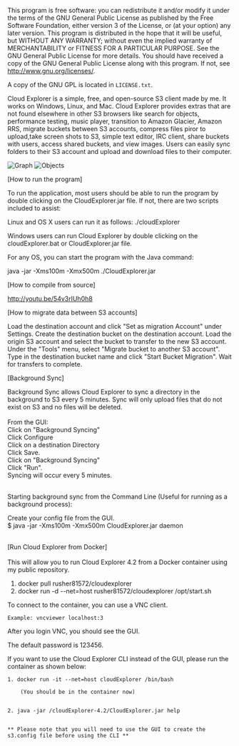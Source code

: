 This program is free software: you can redistribute it and/or modify it under the terms of the GNU General Public License as published by the Free Software Foundation, either version 3 of the License, or (at your option) any later version. This program is distributed in the hope that it will be useful, but WITHOUT ANY WARRANTY; without even the implied warranty of MERCHANTABILITY or FITNESS FOR A PARTICULAR PURPOSE. See the GNU General Public License for more details. You should have received a copy of the GNU General Public License along with this program. If not, see <http://www.gnu.org/licenses/>.

A copy of the GNU GPL is located in `LICENSE.txt`.

Cloud Explorer is a simple, free, and open-source S3 client made by me. It works on Windows, Linux, and Mac. Cloud Explorer provides extras that are not found elsewhere in other S3 browsers like search for objects, performance testing, music player, transition to Amazon Glacier, Amazon RRS, migrate buckets between S3 accounts, compress files piror to upload,take screen shots to S3, simple text editor, IRC client, share buckets with users, access shared buckets, and view images. Users can easily sync folders to their S3 account and upload and download files to their computer.


![Graph](https://www.linux-toys.com/performance5.png)
![Objects](https://www.linux-toys.com/objects5.png)

[How to run the program]

To run the application, most users should be able to run the program by double clicking on the CloudExplorer.jar file. If not, there are two scripts included to assist:

Linux and OS X users can run it as follows:
./cloudExplorer

Windows users can run Cloud Explorer by double clicking on the cloudExplorer.bat or CloudExplorer.jar file.

For any OS, you can start the program with the Java command:

java -jar -Xms100m -Xmx500m ./CloudExplorer.jar

[How to compile from source]

http://youtu.be/54v3rIUh0h8

[How to migrate data between S3 accounts]

Load the destination account and click "Set as migration Account" under Settings.
Create the destination bucket on the destination account.
Load the origin S3 account and select the bucket to transfer to the new S3 account.
Under the "Tools" menu, select "Migrate bucket to another S3 account".
Type in the destination bucket name and click "Start Bucket Migration".
Wait for transfers to complete.


[Background Sync]

Background Sync allows Cloud Explorer to sync a directory in the background to S3 every 5 minutes. Sync will only upload files that do not exist on S3 and no files will be deleted. 
<br>
<br>
From the GUI: 
<br>
	Click on "Background Syncing"
<br>
	Click Configure
<br>
	Click on a destination Directory
<br>
	Click Save.
<br>
	Click on "Background Syncing"
<br>
	Click "Run".
<br>
	Syncing will occur every 5 minutes.

<br>
Starting background sync from the Command Line (Useful for running as a background process):

Create your config file from the GUI.
<br>
	$ java -jar -Xms100m -Xmx500m CloudExplorer.jar daemon

<br>
[Run Cloud Explorer from Docker]
<br>
<br>
This will allow you to run Cloud Explorer 4.2 from a Docker container using my public repository.

1. docker pull rusher81572/cloudexplorer
2. docker run -d --net=host rusher81572/cloudexplorer /opt/start.sh

To connect to the container, you can use a VNC client.

	Example: vncviewer localhost:3

After you login VNC, you should see the GUI.


The default password is 123456.


If you want to use the Cloud Explorer CLI instead of the GUI, please run the container as shown below:


	1. docker run -it --net=host cloudExplorer /bin/bash
	
		(You should be in the container now)


	2. java -jar /cloudExplorer-4.2/CloudExplorer.jar help


	** Please note that you will need to use the GUI to create the s3.config file before using the CLI **

	

<br>
